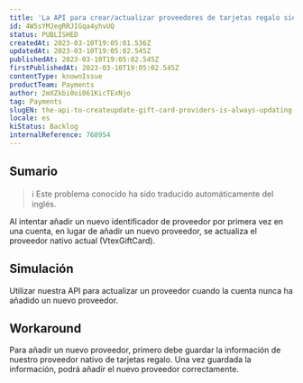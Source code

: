 ```yaml
---
title: 'La API para crear/actualizar proveedores de tarjetas regalo siempre está actualizando el proveedor actual cuando nunca antes ha añadido un nuevo proveedor.'
id: 4W5sYMJegRRJIGqa4yhvUQ
status: PUBLISHED
createdAt: 2023-03-10T19:05:01.536Z
updatedAt: 2023-03-10T19:05:02.545Z
publishedAt: 2023-03-10T19:05:02.545Z
firstPublishedAt: 2023-03-10T19:05:02.545Z
contentType: knownIssue
productTeam: Payments
author: 2mXZkbi0oi061KicTExNjo
tag: Payments
slugEN: the-api-to-createupdate-gift-card-providers-is-always-updating-the-current-provider-when-it-has-never-added-a-new-provider-before
locale: es
kiStatus: Backlog
internalReference: 768954
---
```


## Sumario

>ℹ️ Este problema conocido ha sido traducido automáticamente del inglés.


Al intentar añadir un nuevo identificador de proveedor por primera vez en una cuenta, en lugar de añadir un nuevo proveedor, se actualiza el proveedor nativo actual (VtexGiftCard).



## Simulación


Utilizar nuestra API para actualizar un proveedor cuando la cuenta nunca ha añadido un nuevo proveedor.



## Workaround


Para añadir un nuevo proveedor, primero debe guardar la información de nuestro proveedor nativo de tarjetas regalo. Una vez guardada la información, podrá añadir el nuevo proveedor correctamente.




